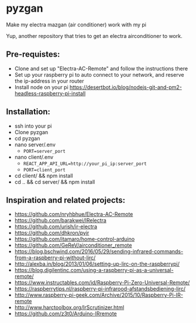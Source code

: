 # pyzgan
Make my electra mazgan (air conditioner) work with my pi

Yup, another repository that tries to get an electra airconditioner to work.

Pre-requistes:
-----------------------
* Clone and set up "Electra-AC-Remote" and follow the instructions there
* Set up your raspberry pi to auto connect to your network, and reserve the ip-address in your router
* Install node on your pi https://desertbot.io/blog/nodejs-git-and-pm2-headless-raspberry-pi-install


Installation:
-----------------------
* ssh into your pi
* Clone pyzgan
* cd pyzgan 
* nano server/.env
    * `PORT=server_port`
* nano client/.env
    * `REACT_APP_API_URL=http://your_pi_ip:server_port`
    * `PORT=client_port`
* cd client/ && npm install
* cd .. && cd server/ && npm install
    
    
    
    

Inspiration and related projects:
-----------------------
* https://github.com/nryhbhue/Electra-AC-Remote
* https://github.com/barakwei/IRelectra
* https://github.com/urish/ir-electra
* https://github.com/dhkron/pyir
* https://github.com/itamaro/home-control-arduino
* https://github.com/GeReV/airconditioner_remote
* https://blog.bschwind.com/2016/05/29/sending-infrared-commands-from-a-raspberry-pi-without-lirc/
* http://alexba.in/blog/2013/01/06/setting-up-lirc-on-the-raspberrypi/
* https://blog.digilentinc.com/using-a-raspberry-pi-as-a-universal-remote/
* https://www.instructables.com/id/Raspberry-Pi-Zero-Universal-Remote/
* https://raspberrytips.nl/raspberry-pi-infrarood-afstandsbediening-lirc/
* http://www.raspberry-pi-geek.com/Archive/2015/10/Raspberry-Pi-IR-remote
* http://www.harctoolbox.org/IrScrutinizer.html
* https://github.com/z3t0/Arduino-IRremote



